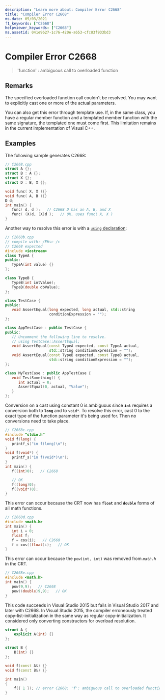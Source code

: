 ```yaml
---
description: "Learn more about: Compiler Error C2668"
title: "Compiler Error C2668"
ms.date: 05/03/2021
f1_keywords: ["C2668"]
helpviewer_keywords: ["C2668"]
ms.assetid: 041e9627-1c76-420e-a653-cfc83f933bd3
---
```

# Compiler Error C2668

> 'function' : ambiguous call to overloaded function

## Remarks

The specified overloaded function call couldn't be resolved. You may want to explicitly cast one or more of the actual parameters.

You can also get this error through template use. If, in the same class, you have a regular member function and a templated member function with the same signature, the templated one must come first. This limitation remains in the current implementation of Visual C++.

## Examples

The following sample generates C2668:

```cpp
// C2668.cpp
struct A {};
struct B : A {};
struct X {};
struct D : B, X {};

void func( X, X ){}
void func( A, B ){}
D d;
int main() {
   func( d, d );   // C2668 D has an A, B, and X
   func( (X)d, (X)d );   // OK, uses func( X, X )
}
```

Another way to resolve this error is with a [`using` declaration](../../cpp/using-declaration.md):

```cpp
// C2668b.cpp
// compile with: /EHsc /c
// C2668 expected
#include <iostream>
class TypeA {
public:
   TypeA(int value) {}
};

class TypeB {
   TypeB(int intValue);
   TypeB(double dbValue);
};

class TestCase {
public:
   void AssertEqual(long expected, long actual, std::string
                    conditionExpression = "");
};

class AppTestCase : public TestCase {
public:
   // Uncomment the following line to resolve.
   // using TestCase::AssertEqual;
   void AssertEqual(const TypeA expected, const TypeA actual,
                    std::string conditionExpression = "");
   void AssertEqual(const TypeB expected, const TypeB actual,
                    std::string conditionExpression = "");
};

class MyTestCase : public AppTestCase {
   void TestSomething() {
      int actual = 0;
      AssertEqual(0, actual, "Value");
   }
};
```

Conversion on a cast using constant 0 is ambiguous since **`int`** requires a conversion both to **`long`** and to `void*`. To resolve this error, cast 0 to the exact type of the function parameter it's being used for. Then no conversions need to take place.

```cpp
// C2668c.cpp
#include "stdio.h"
void f(long) {
   printf_s("in f(long)\n");
}
void f(void*) {
   printf_s("in f(void*)\n");
}
int main() {
   f((int)0);   // C2668

   // OK
   f((long)0);
   f((void*)0);
}
```

This error can occur because the CRT now has **`float`** and **`double`** forms of all math functions.

```cpp
// C2668d.cpp
#include <math.h>
int main() {
   int i = 0;
   float f;
   f = cos(i);   // C2668
   f = cos((float)i);   // OK
}
```

This error can occur because the `pow(int, int)` was removed from *`math.h`* in the CRT.

```cpp
// C2668e.cpp
#include <math.h>
int main() {
   pow(9,9);   // C2668
   pow((double)9,9);   // OK
}
```

This code succeeds in Visual Studio 2015 but fails in Visual Studio 2017 and later with C2668. In Visual Studio 2015, the compiler erroneously treated copy-list-initialization in the same way as regular copy-initialization. It considered only converting constructors for overload resolution.

```cpp
struct A {
    explicit A(int) {}
};

struct B {
    B(int) {}
};

void f(const A&) {}
void f(const B&) {}

int main()
{
    f({ 1 }); // error C2668: 'f': ambiguous call to overloaded function
}
```
